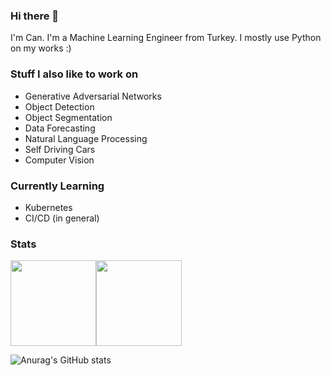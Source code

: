 ### Hi there 👋
I'm Can. I'm a Machine Learning Engineer from Turkey. I mostly use Python on my works :)

### Stuff I also like to work on
<ul>
  <li>Generative Adversarial Networks</li>
  <li>Object Detection</li>
  <li>Object Segmentation</li>
  <li>Data Forecasting</li>
  <li>Natural Language Processing</li>
  <li>Self Driving Cars</li>
  <li>Computer Vision</li>
</ul>

### Currently Learning
<ul>
  <li>Kubernetes</li> 
  <li>CI/CD (in general)</li>
</ul>

### Stats 
<img height="137px" src="https://github-readme-stats-eight-omega-34.vercel.app/api?username=mcandemir&hide_title=true&hide_border=true&show_icons=true&include_all_commits=true&count_private=true&line_height=21&theme=radical" /><img height="137px" src="https://github-readme-stats-eight-omega-34.vercel.app/api/top-langs/?username=mcandemir&hide=html&hide_title=true&hide_border=true&layout=compact&langs_count=8&theme=radical" />

![Anurag's GitHub stats](https://github-readme-stats.vercel.app/api/top-langs/?username=anuraghazra&show_icons=true&theme=radical)

